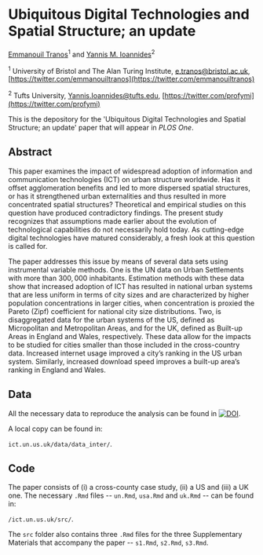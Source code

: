 # Ubiquitous Digital Technologies and Spatial Structure; an update

[Emmanouil Tranos](https://etranos.info/)<sup>1</sup> and [Yannis M. Ioannides](https://sites.tufts.edu/yioannides/)<sup>2</sup>

<sup>1</sup> University of Bristol and The Alan Turing Institute, [e.tranos@bristol.ac.uk](mailto:e.tranos@bristol.ac.uk), [https://twitter.com/emmanouiltranos](https://twitter.com/emmanouiltranos)

<sup>2</sup> Tufts University, [Yannis.Ioannides@tufts.edu](mailto:Yannis.Ioannides@tufts.edu), [https://twitter.com/profymi](https://twitter.com/profymi)

This is the depository for the 'Ubiquitous Digital Technologies and Spatial Structure; an update' paper that will appear in *PLOS One*.

## Abstract
This paper examines the impact of widespread adoption of information and communication technologies (ICT) on urban structure worldwide. Has it offset agglomeration benefits and led to more dispersed spatial structures, or has it strengthened urban externalities and thus resulted in more concentrated spatial structures? Theoretical and empirical studies on this question have produced contradictory findings. The present study recognizes that assumptions made earlier about the evolution of technological capabilities do not necessarily hold today. As cutting-edge digital technologies have matured considerably, a fresh look at this question is called for.

The paper addresses this issue by means of several data sets using instrumental variable methods. One is the UN data on Urban Settlements with more than $300,000$ inhabitants. Estimation methods with these data show that increased adoption of ICT  has resulted in national urban systems that are less uniform in terms of city sizes and are characterized by higher population concentrations in larger cities, when concentration is proxied the Pareto (Zipf) coefficient for national city size distributions. Two, is disaggregated data for the urban systems of the US, defined as Micropolitan and Metropolitan Areas, and for the UK, defined as Built-up Areas in England and Wales, respectively. These data allow for the impacts to be studied for cities smaller than those included in the cross-country data. Increased internet usage improved a city’s ranking in the US urban system. Similarly, increased download speed improves a built-up area’s ranking in England and Wales.

## Data

All the necessary data to reproduce the analysis can be found in 
[![DOI](https://zenodo.org/badge/DOI/10.5281/zenodo.4630729.svg)](https://doi.org/10.5281/zenodo.4630729).

A local copy can be found in: 

`ict.un.us.uk/data/data_inter/`.
 
## Code

The paper consists of (i) a cross-county case study, (ii) a US and (iii) a UK one. 
The necessary `.Rmd` files -- `un.Rmd`, `usa.Rmd` and `uk.Rmd` -- can be found in:

`/ict.un.us.uk/src/`.

The `src` folder also contains three `.Rmd` files for the three Supplementary Materials 
that accompany the paper -- `s1.Rmd`, `s2.Rmd`, `s3.Rmd`.
